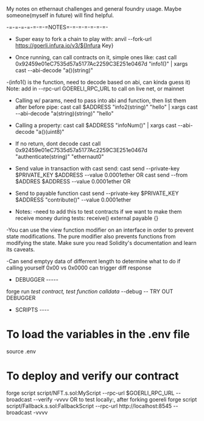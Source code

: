 My notes on ethernaut challenges and general foundry usage. Maybe someone(myself in future) will find helpful.

-=-=-=-=-=-=-=NOTES=-=-=-=-=-=-=-

- Super easy to fork a chain to play with:
anvil --fork-url https://goerli.infura.io/v3/${Infura Key}

- Once running, can call contracts on it, simple ones like:
cast call 0x92459e01eC7535d57a5177Ac2259C3E251e0467d "info1()" | xargs cast --abi-decode "a()(string)"

-(info1() is the function, need to decode based on abi, can kinda guess it)
Note: add in --rpc-url GOERELI_RPC_URL to call on live net, or mainnet

- Calling w/ params, need to pass into abi and function, then list them after before pipe: 
cast call $ADDRESS "info2(string)" "hello" | xargs cast --abi-decode "a(string)(string)" "hello"

- Calling a property:
cast call $ADDRESS "infoNum()" | xargs cast --abi-decode "a()(uint8)"

- If no return, dont decode
cast call 0x92459e01eC7535d57a5177Ac2259C3E251e0467d "authenticate(string)" "ethernaut0"


- Send value in transaction with cast send:
cast send --private-key $PRIVATE_KEY $ADDRESS --value 0.0001ether
OR
cast send --from $ADDRES $ADDRESS --value 0.0001ether
OR
- Send to payable function 
cast send --private-key $PRIVATE_KEY $ADDRESS "contribute()" --value 0.0001ether


- Notes: 
-need to add this to test contracts if we want to make them receive money during tests:
 receive() external payable {}

-You can use the view function modifier on an interface in
  order to prevent state modifications.
  The pure modifier also prevents functions from modifying the state. Make sure you read Solidity's documentation and learn its caveats.

-Can send emptyy data of differrent length
  to determine what to do if calling yourself
  0x00 vs 0x0000 can trigger diff response


- DEBUGGER -----

forge run *test contract,* *test function* *calldata* --debug
-- TRY OUT DEBUGGER


- SCRIPTS ----
# To load the variables in the .env file
source .env
# To deploy and verify our contract
forge script script/NFT.s.sol:MyScript --rpc-url $GOERLI_RPC_URL --broadcast --verify -vvvv
OR
to test locally:, after forking goereli
forge script script/Fallback.s.sol:FallbackScript --rpc-url http://localhost:8545 --broadcast -vvvv